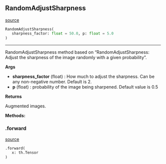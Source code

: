 #


## RandomAdjustSharpness
[source](https://github.com/RLE-Foundation/Hsuanwu/blob/main/hsuanwu/xplore/augmentation/random_adjustsharpness.py/#L7)
```python 
RandomAdjustSharpness(
   sharpness_factor: float = 50.0, p: float = 5.0
)
```


---
RandomAdjustSharpness method based on “RandomAdjustSharpness: Adjust the
sharpness of the image randomly with a given probability”.

**Args**

* **sharpness_factor** (float) : How much to adjust the sharpness. Can be any non-negative number. Default is 2.
* **p** (float) : probability of the image being sharpened. Default value is 0.5


**Returns**

Augmented images.


**Methods:**


### .forward
[source](https://github.com/RLE-Foundation/Hsuanwu/blob/main/hsuanwu/xplore/augmentation/random_adjustsharpness.py/#L28)
```python
.forward(
   x: th.Tensor
)
```

